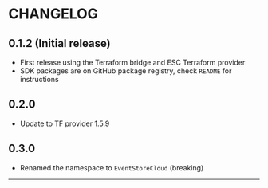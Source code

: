CHANGELOG
=========

## 0.1.2 (Initial release)

- First release using the Terraform bridge and ESC Terraform provider
- SDK packages are on GitHub package registry, check `README` for instructions

## 0.2.0

- Update to TF provider 1.5.9

## 0.3.0

- Renamed the namespace to `EventStoreCloud` (breaking)

---

